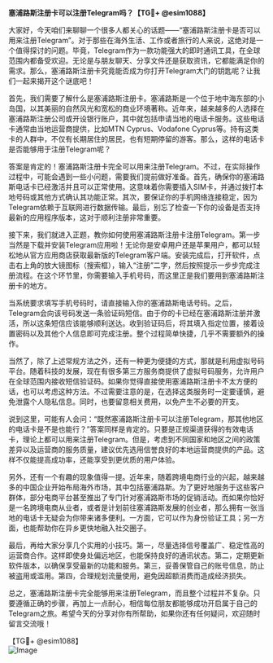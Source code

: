 **塞浦路斯注册卡可以注册Telegram吗？【TG💪+ @esim1088】**

大家好，今天咱们来聊聊一个很多人都关心的话题——“塞浦路斯注册卡是否可以用来注册Telegram”。对于那些在海外生活、工作或者旅行的人来说，这绝对是一个值得探讨的问题。毕竟，Telegram作为一款功能强大的即时通讯工具，在全球范围内都备受欢迎。无论是与朋友聊天、分享文件还是获取资讯，它都能满足你的需求。那么，塞浦路斯注册卡究竟能否成为你打开Telegram大门的钥匙呢？让我们一起来揭开这个谜底吧！

首先，我们需要了解什么是塞浦路斯注册卡。塞浦路斯是一个位于地中海东部的小岛国，以其美丽的自然风光和宽松的商业环境著称。近年来，越来越多的人选择在塞浦路斯注册公司或开设银行账户，其中就包括申请当地的电话卡服务。这些电话卡通常由当地运营商提供，比如MTN Cyprus、Vodafone Cyprus等。持有这类卡的人群中，不仅有长期居住的居民，也有短期停留的游客。那么，这样的电话卡是否能够用于注册Telegram呢？

答案是肯定的！塞浦路斯注册卡完全可以用来注册Telegram。不过，在实际操作过程中，可能会遇到一些小问题，需要我们提前做好准备。首先，确保你的塞浦路斯电话卡已经激活并且可以正常使用。这意味着你需要插入SIM卡，并通过拨打本地号码或其他方式确认其功能正常。其次，要保证你的手机网络连接稳定，因为Telegram依赖于互联网进行数据传输。最后，别忘了检查一下你的设备是否支持最新的应用程序版本，这对于顺利注册非常重要。

接下来，我们就进入正题，教你如何使用塞浦路斯注册卡注册Telegram。第一步当然是下载并安装Telegram应用啦！无论你是安卓用户还是苹果用户，都可以轻松地从官方应用商店获取最新版的Telegram客户端。安装完成后，打开软件，点击右上角的放大镜图标（搜索框），输入“注册”二字，然后按照提示一步步完成注册流程。在这个环节里，你需要输入手机号码，而这里正是我们要用到塞浦路斯注册卡的地方。

当系统要求填写手机号码时，请直接输入你的塞浦路斯电话号码。之后，Telegram会向该号码发送一条验证码短信。由于你的卡已经在塞浦路斯注册并激活，所以这条短信应该能够顺利送达。收到验证码后，将其填入指定位置，接着设置密码以及其他个人信息即可完成注册。整个过程简单快捷，几乎不需要额外的操作。

当然了，除了上述常规方法之外，还有一种更为便捷的方式，那就是利用虚拟号码平台。随着科技的发展，现在有很多第三方服务商提供了虚拟号码服务，允许用户在全球范围内接收短信验证码。如果你觉得直接使用塞浦路斯注册卡不太方便的话，也可以考虑这种方法。不过需要注意的是，在选择这类服务时一定要谨慎，避免泄露个人隐私信息。同时，也要留意相关费用，以免产生不必要的开支。

说到这里，可能有人会问：“既然塞浦路斯注册卡可以注册Telegram，那其他地区的电话卡是不是也能行？”答案同样是肯定的。只要是正规渠道获得的有效电话卡，理论上都可以用来注册Telegram。但是，考虑到不同国家和地区之间的政策差异以及运营商的服务质量，建议优先选用信誉良好的本地运营商提供的产品。这样不仅能提高成功率，还能享受到更优质的用户体验。

另外，还有一个有趣的现象值得一提。近年来，随着跨境电商行业的兴起，越来越多的中国企业开始布局海外市场，其中包括塞浦路斯。为了更好地服务于这些客户群体，部分电商平台甚至推出了专门针对塞浦路斯市场的促销活动。而如果你恰好是一名跨境电商从业者，或者是计划前往塞浦路斯发展的创业者，那么拥有一张当地的电话卡无疑会为你带来诸多便利。一方面，它可以作为身份验证工具；另一方面，也能帮助你在异乡更快地融入社交圈子。

最后，再给大家分享几个实用的小技巧。第一，尽量选择信号覆盖广、稳定性高的运营商合作。这样即使身处偏远地区，也能保持良好的通讯状态。第二，定期更新软件版本，以确保享受最新的功能和服务。第三，妥善保管自己的账号信息，防止被盗用或滥用。第四，合理规划流量使用，避免因超额消费而造成经济损失。

总之，塞浦路斯注册卡完全能够用来注册Telegram，而且整个过程并不复杂。只要遵循正确的步骤，再加上一点耐心，相信每位朋友都能够成功开启属于自己的Telegram之旅。希望今天的分享对你有所帮助，如果你还有任何疑问，欢迎随时留言交流哦！

【TG💪+ @esim1088】  
![Image](https://i.postimg.cc/4NQfJmqS/Snipaste-2025-05-13-00-14-12.png)
